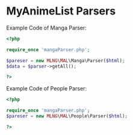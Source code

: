 MyAnimeList Parsers
==========
Example Code of Manga Parser:
```php
<?php

require_once 'mangaParser.php';

$pareser = new MLNG\MAL\Manga\Parser($html);
$data = $parser->getAll();

?>
 ```
 
 Example Code of People Parser:
```php
<?php

require_once 'mangaParser.php';
$pareser = new MLNG\MAL\People\Parser($html);

?>
 ```
